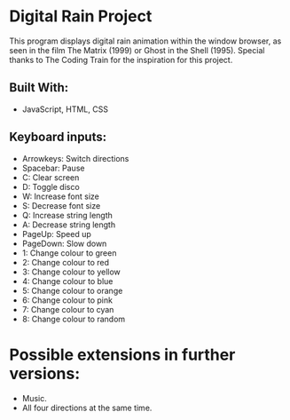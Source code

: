 # Digital Rain Project

This program displays digital rain animation within the window browser, as seen in the film The Matrix (1999) or Ghost in the Shell (1995). Special thanks to The Coding Train for the inspiration for this project.

## Built With:

- JavaScript, HTML, CSS

## Keyboard inputs:

- Arrowkeys: Switch directions
- Spacebar: Pause
- C: Clear screen
- D: Toggle disco
- W: Increase font size
- S: Decrease font size
- Q: Increase string length
- A: Decrease string length
- PageUp: Speed up
- PageDown: Slow down
- 1: Change colour to green
- 2: Change colour to red
- 3: Change colour to yellow
- 4: Change colour to blue
- 5: Change colour to orange
- 6: Change colour to pink
- 7: Change colour to cyan
- 8: Change colour to random

# Possible extensions in further versions:

- Music.
- All four directions at the same time.
